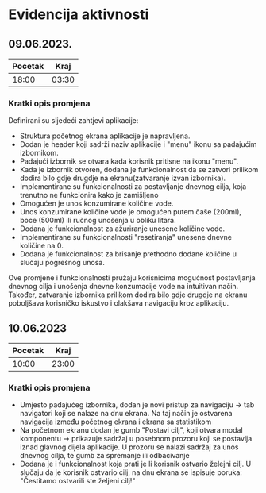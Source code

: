 # Evidencija aktivnosti
## 09.06.2023.
Pocetak | Kraj
------- | ----
18:00   | 03:30
### Kratki opis promjena
Definirani su sljedeći zahtjevi aplikacije:
- Struktura početnog ekrana aplikacije je napravljena.
- Dodan je header koji sadrži naziv aplikacije i "menu" ikonu sa padajućim izbornikom.
- Padajući izbornik se otvara kada korisnik pritisne na ikonu "menu".
- Kada je izbornik otvoren, dodana je funkcionalnost da se zatvori prilikom dodira bilo gdje drugdje na ekranu(zatvaranje izvan izbornika).
- Implementirane su funkcionalnosti za postavljanje dnevnog cilja, koja trenutno ne funkcionira kako je zamišljeno
- Omogućen je unos konzumirane količine vode.
- Unos konzumirane količine vode je omogućen putem čaše (200ml), boce (500ml) ili ručnog unošenja u obliku litara.
- Dodana je funkcionalnost za ažuriranje unesene količine vode.
- Implementirane su funkcionalnosti "resetiranja" unesene dnevne količine na 0.
- Dodana je funkcionalnost za brisanje prethodno dodane količine u slučaju pogrešnog unosa.

Ove promjene i funkcionalnosti pružaju korisnicima mogućnost postavljanja dnevnog cilja i unošenja dnevne konzumacije vode na intuitivan način. Također, zatvaranje izbornika prilikom dodira bilo gdje drugdje na ekranu poboljšava korisničko iskustvo i olakšava navigaciju kroz aplikaciju.

## 10.06.2023
Pocetak | Kraj
------- | ----
10:00   | 23:00
### Kratki opis promjena
- Umjesto padajućeg izbornika, dodan je novi pristup za navigaciju -> tab navigatori koji se nalaze na dnu ekrana. Na taj način je ostvarena navigacija između početnog ekrana i ekrana sa statistikom
- Na početnom ekranu dodan je gumb "Postavi cilj", koji otvara modal komponentu -> prikazuje sadržaj u posebnom prozoru koji se postavlja iznad glavnog dijela aplikacije. U prozoru se nalazi sadržaj za unos dnevnog cilja, te gumb za spremanje ili odbacivanje
- Dodana je i funkcionalnost koja prati je li korisnik ostvario želejni cilj. U slučaju da je korisnik ostvario cilj, na dnu ekrana se ispisuje poruka: "Čestitamo ostvarili ste željeni cilj!"


